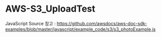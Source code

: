 # AWS-S3_UploadTest
JavaScript Source 참고 : https://github.com/awsdocs/aws-doc-sdk-examples/blob/master/javascript/example_code/s3/s3_photoExample.js
